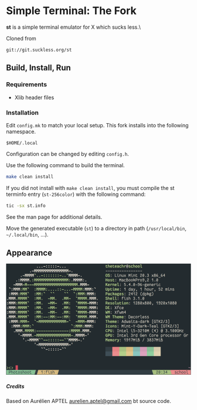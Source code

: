 # Simple Terminal: The Fork

**st** is a simple terminal emulator for X which sucks less.\

Cloned from

```
git://git.suckless.org/st
```

## Build, Install, Run

### Requirements

- Xlib header files

### Installation

Edit `config.mk` to match your local setup. This fork installs into the following
namespace.

```
$HOME/.local
```

Configuration can be changed by editing `config.h`.

Use the following command to build the terminal.

```sh
make clean install
```

If you did not install with `make clean install`, you must compile
the st terminfo entry (`st-256color`) with the following command:

```sh
tic -sx st.info
```

See the man page for additional details.

Move the generated executable (`st`) to a directory in path (`/usr/local/bin`,
`~/.local/bin`, ...).

## Appearance

![everforest.png](Captures/everforest.png)

##### Credits

Based on Aurélien APTEL <aurelien.aptel@gmail.com> bt source code.
